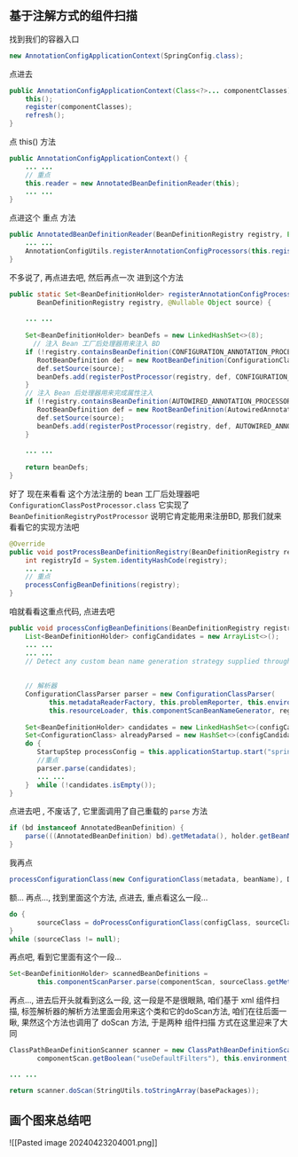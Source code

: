 ## 基于注解方式的组件扫描

找到我们的容器入口 
```java
new AnnotationConfigApplicationContext(SpringConfig.class);
```

点进去

```java
public AnnotationConfigApplicationContext(Class<?>... componentClasses) {  
    this();  
    register(componentClasses);  
    refresh();  
}
```

点 this() 方法

```java
public AnnotationConfigApplicationContext() {  
    ... ... 
    // 重点
    this.reader = new AnnotatedBeanDefinitionReader(this);  
    ... ... 
}
```

点进这个 重点 方法

```java
public AnnotatedBeanDefinitionReader(BeanDefinitionRegistry registry, Environment environment) {  
    ... ... 
    AnnotationConfigUtils.registerAnnotationConfigProcessors(this.registry);  
}
```

不多说了, 再点进去吧, 然后再点一次 进到这个方法

```java
public static Set<BeanDefinitionHolder> registerAnnotationConfigProcessors(  
       BeanDefinitionRegistry registry, @Nullable Object source) {  
  
    ... ...   
  
    Set<BeanDefinitionHolder> beanDefs = new LinkedHashSet<>(8);  
	  // 注入 Bean 工厂后处理器用来注入 BD
    if (!registry.containsBeanDefinition(CONFIGURATION_ANNOTATION_PROCESSOR_BEAN_NAME)) {  
       RootBeanDefinition def = new RootBeanDefinition(ConfigurationClassPostProcessor.class);  
       def.setSource(source);  
       beanDefs.add(registerPostProcessor(registry, def, CONFIGURATION_ANNOTATION_PROCESSOR_BEAN_NAME));  
    }  
	// 注入 Bean 后处理器用来完成属性注入
    if (!registry.containsBeanDefinition(AUTOWIRED_ANNOTATION_PROCESSOR_BEAN_NAME)) {  
       RootBeanDefinition def = new RootBeanDefinition(AutowiredAnnotationBeanPostProcessor.class);  
       def.setSource(source);  
       beanDefs.add(registerPostProcessor(registry, def, AUTOWIRED_ANNOTATION_PROCESSOR_BEAN_NAME));  
    }  
  
    ... ... 
  
    return beanDefs;  
}
```

好了 现在来看看 这个方法注册的 bean 工厂后处理器吧 `ConfigurationClassPostProcessor.class`
它实现了 `BeanDefinitionRegistryPostProcessor` 说明它肯定能用来注册BD, 那我们就来看看它的实现方法吧

```java
@Override  
public void postProcessBeanDefinitionRegistry(BeanDefinitionRegistry registry) {  
    int registryId = System.identityHashCode(registry);  
    ... ... 
    // 重点
    processConfigBeanDefinitions(registry);  
}
```

咱就看看这重点代码, 点进去吧

```java
public void processConfigBeanDefinitions(BeanDefinitionRegistry registry) {  
    List<BeanDefinitionHolder> configCandidates = new ArrayList<>();  
    ... ...
	... ...
    // Detect any custom bean name generation strategy supplied through the enclosing application context  
     
  
    // 解析器 
    ConfigurationClassParser parser = new ConfigurationClassParser(  
          this.metadataReaderFactory, this.problemReporter, this.environment,  
          this.resourceLoader, this.componentScanBeanNameGenerator, registry);  
  
    Set<BeanDefinitionHolder> candidates = new LinkedHashSet<>(configCandidates);  
    Set<ConfigurationClass> alreadyParsed = new HashSet<>(configCandidates.size());  
    do {  
       StartupStep processConfig = this.applicationStartup.start("spring.context.config-classes.parse");  
       //重点
       parser.parse(candidates);    
       ... ...  
    }  while (!candidates.isEmpty());  
}
```

点进去吧 , 不废话了, 它里面调用了自己重载的 `parse` 方法

```java
if (bd instanceof AnnotatedBeanDefinition) {  
    parse(((AnnotatedBeanDefinition) bd).getMetadata(), holder.getBeanName());  
}
```

我再点

```java
processConfigurationClass(new ConfigurationClass(metadata, beanName), DEFAULT_EXCLUSION_FILTER);
```

额... 再点..., 找到里面这个方法, 点进去, 重点看这么一段...

```java
do {  
       sourceClass = doProcessConfigurationClass(configClass, sourceClass, filter);  
} 
while (sourceClass != null);
```

再点吧, 看到它里面有这个一段...

```java
Set<BeanDefinitionHolder> scannedBeanDefinitions =  
       this.componentScanParser.parse(componentScan, sourceClass.getMetadata().getClassName());
```

再点..., 进去后开头就看到这么一段, 这一段是不是很眼熟, 咱们基于 xml 组件扫描, 标签解析器的解析方法里面会用来这个类和它的doScan方法, 咱们在往后面一瞅, 果然这个方法也调用了 doScan 方法, 于是两种 组件扫描 方式在这里迎来了大同 

```java
ClassPathBeanDefinitionScanner scanner = new ClassPathBeanDefinitionScanner(this.registry,  
       componentScan.getBoolean("useDefaultFilters"), this.environment, this.resourceLoader);

... ...

return scanner.doScan(StringUtils.toStringArray(basePackages));
```


## 画个图来总结吧

![[Pasted image 20240423204001.png]]


